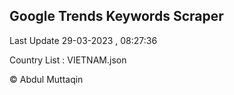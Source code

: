 

## Google Trends Keywords Scraper 
 
Last Update 29-03-2023 , 08:27:36

Country List :
VIETNAM.json



© Abdul Muttaqin 
